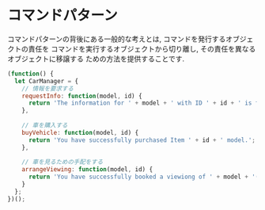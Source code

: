 # コマンドパターン

コマンドパターンの背後にある一般的な考えとは, コマンドを発行するオブジェクトの責任を
コマンドを実行するオブジェクトから切り離し, その責任を異なるオブジェクトに移譲する
ための方法を提供することです.

```js
(function() {
  let CarManager = {
    // 情報を要求する
    requestInfo: function(model, id) {
      return 'The information for ' + model + ' with ID ' + id + ' is foobar.';
    },
    
    // 車を購入する
    buyVehicle: function(model, id) {
      return 'You have successfully purchased Item ' + id + ' model.';
    },
    
    // 車を見るための手配をする
    arrangeViewing: function(model, id) {
      return 'You have successfully booked a viewiong of ' + model + '(' + id + ')';
    }
  };
})();
```
